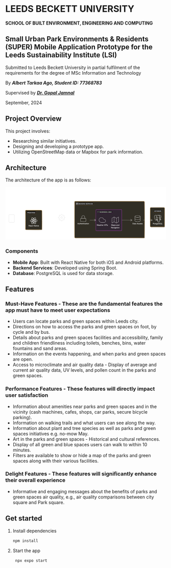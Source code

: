 # LEEDS BECKETT UNIVERSITY
**SCHOOL OF BUILT ENVIRONMENT, ENGINEERING AND COMPUTING**


## Small Urban Park Environments &amp; Residents (SUPER) Mobile Application Prototype for the Leeds Sustainability Institute (LSI)

Submitted to Leeds Beckett University in partial fulfilment of the requirements for the degree of MSc Information and Technology 

By ***Albert Tarkaa Ago, Student ID: 77368783***

Supervised by ***[Dr. Gopal Jamnal](https://www.leedsbeckett.ac.uk/staff/dr-gopal-jamnal)***

September, 2024


## Project Overview

This project involves:
- Researching similar initiatives.
- Designing and developing a prototype app.
- Utilizing OpenStreetMap data or Mapbox for park information.

## Architecture

The architecture of the app is as follows:

![Architecture Diagram](AD.png)

### Components

- **Mobile App**: Built with React Native for both iOS and Android platforms.
- **Backend Services**: Developed using Spring Boot.
- **Database**: PostgreSQL is used for data storage.

## Features

### Must-Have Features - These are the fundamental features the app must have to meet user expectations

- Users can locate parks and green spaces within Leeds city. 
- Directions on how to access the parks and green spaces on foot, by cycle and by bus.
- Details about parks and green spaces facilities and accessibility, family and children friendliness including toilets, benches, bins, water fountains and sand areas.
- Information on the events happening, and when parks and green spaces are open.
- Access to microclimate and air quality data - Display of average and current air quality data, UV levels, and pollen count in the parks and green spaces.

### Performance Features - These features will directly impact user satisfaction

- Information about amenities near parks and green spaces and in the vicinity (cash machines, cafes, shops, car parks, secure bicycle parking).
- Information on walking trails and what users can see along the way.
- Information about plant and tree species as well as parks and green spaces initiatives e.g. no-mow May.
- Art in the parks and green spaces - Historical and cultural references.
- Display of all green and blue spaces users can walk to within 10 minutes.
- Filters are available to show or hide a map of the parks and green spaces along with their various facilities.

### Delight Features - These features will significantly enhance their overall experience
 
- Informative and engaging messages about the benefits of parks and green spaces air quality, e.g., air quality comparisons between city square and Park square.


## Get started

1. Install dependencies

   ```bash
   npm install
   ```

2. Start the app

   ```bash
    npx expo start
   ```
